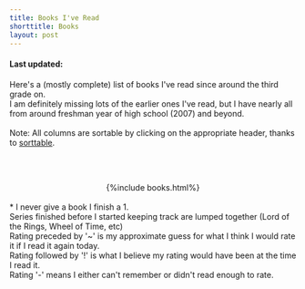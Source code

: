 ```yaml
---
title: Books I've Read
shorttitle: Books
layout: post
---
```

<script src='/js/script.js' type="text/javascript"></script>

<h4 id='modifiedOn'>Last updated: </h4>
<span class="blogpost">
Here's a (mostly complete) list of books I've read since around the third grade on.
<br>
I am definitely missing lots of the earlier ones I've read, but I have nearly all from around freshman year of high school (2007) and beyond. 
<br>
<br>
Note: All columns are sortable by clicking on the appropriate header, thanks to <a href="http://www.kryogenix.org/code/browser/sorttable/">sorttable</a>.

<br><br>

<center>
{%include books.html%}
</center>

<br>
* I never give a book I finish a 1. 
<br>
Series finished before I started keeping track are lumped together (Lord of the Rings, Wheel of Time, etc)
<br>
Rating preceded by '~' is my approximate guess for what I think I would rate it if I read it again today.
<br>
Rating followed by '!' is what I believe my rating would have been at the time I read it. 
<br>
Rating '-' means I either can't remember or didn't read enough to rate.

</span>